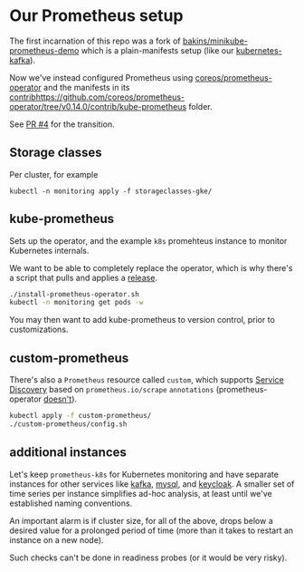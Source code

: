 # Our Prometheus setup

The first incarnation of this repo was a fork of [bakins/minikube-prometheus-demo](https://github.com/bakins/minikube-prometheus-demo) which is a plain-manifests setup
(like our [kubernetes-kafka](https://github.com/Yolean/kubernetes-kafka)).

Now we've instead configured Prometheus using
[coreos/prometheus-operator](https://github.com/coreos/prometheus-operator)
and the manifests in its [contrib]()https://github.com/coreos/prometheus-operator/tree/v0.14.0/contrib/kube-prometheus folder.

See [PR #4](https://github.com/Yolean/kubernetes-monitoring/pull/4) for the transition.

## Storage classes

Per cluster, for example
```
kubectl -n monitoring apply -f storageclasses-gke/
```

## kube-prometheus

Sets up the operator, and the example `k8s` promehteus instance
to monitor Kubernetes internals.

We want to be able to completely replace the operator,
which is why there's a script that pulls and applies a [release](https://github.com/coreos/prometheus-operator/releases).

```bash
./install-prometheus-operator.sh
kubectl -n monitoring get pods -w
```

You may then want to add kube-prometheus to version control,
prior to customizations.

## custom-prometheus

There's also a `Prometheus` resource called `custom`,
which supports [Service Discovery](https://prometheus.io/docs/operating/configuration/#%3Ckubernetes_sd_config%3E) based on
`prometheus.io/scrape` `annotations` (prometheus-operator [doesn't](https://github.com/coreos/kube-prometheus/pull/16#issuecomment-305933103)).

```bash
kubectl apply -f custom-prometheus/
./custom-prometheus/config.sh
```

## additional instances

Let's keep `prometheus-k8s` for Kubernetes monitoring
and have separate instances for other services like
[kafka](https://github.com/Yolean/kubernetes-kafka),
[mysql](https://github.com/Yolean/kubernetes-mysql-cluster),
and [keycloak](https://github.com/jboss-dockerfiles/keycloak/pull/92).
A smaller set of time series per instance simplifies
ad-hoc analysis, at least until we've established naming conventions.

An important alarm is if cluster size, for all of the above,
drops below a desired value for a prolonged period of time
(more than it takes to restart an instance on a new node).

Such checks can't be done in readiness probes
(or it would be very risky).
